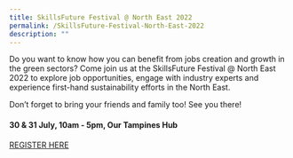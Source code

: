 ```yaml
---
title: SkillsFuture Festival @ North East 2022
permalink: /SkillsFuture-Festival-North-East-2022
description: ""
---
```





Do you want to know how you can benefit from jobs creation and growth in the green sectors? Come join us at the SkillsFuture Festival @ North East 2022 to explore job opportunities, engage with industry experts and experience first-hand sustainability efforts in the North East.

Don’t forget to bring your friends and family too! See you there!

#### 30 & 31 July, 10am - 5pm, Our Tampines Hub

[REGISTER HERE](https://form.gov.sg/#!/62b458c2f30d8d00133f8451)

